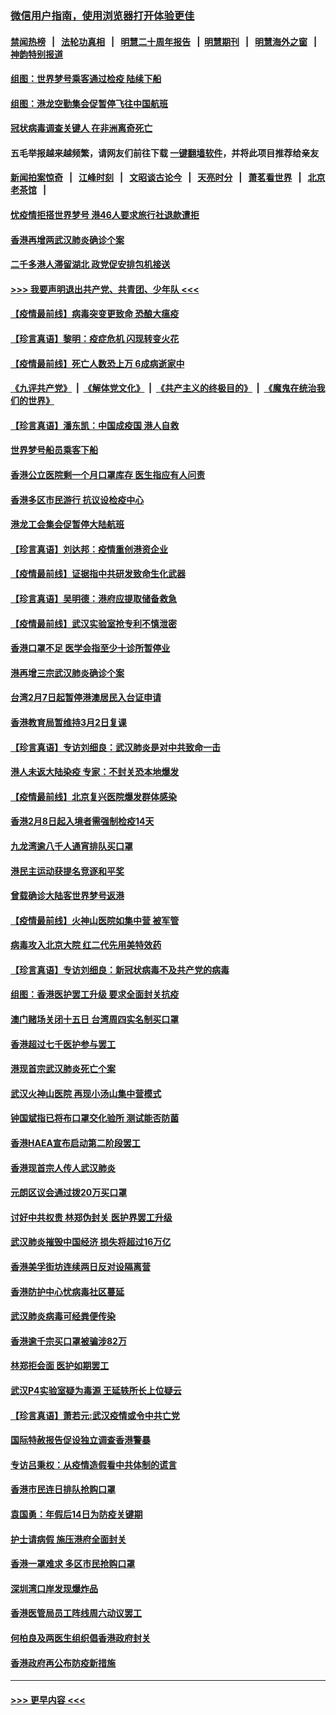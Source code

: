 ### [微信用户指南，使用浏览器打开体验更佳](https://github.com/gfw-breaker/banned-news1/blob/master/indexes/wechat-guide.md?t=0)
#### [禁闻热榜](热点新闻.md?t=0)  &nbsp;&nbsp;|&nbsp;&nbsp; [法轮功真相](https://github.com/gfw-breaker/truth/blob/master/README.md?t=0) &nbsp;&nbsp;|&nbsp;&nbsp; [明慧二十周年报告](https://github.com/gfw-breaker/mh-reports/blob/master/README.md?t=0) &nbsp;&nbsp;|&nbsp;&nbsp;[明慧期刊](https://github.com/gfw-breaker/mh-qikan) &nbsp;&nbsp;|&nbsp;&nbsp; [明慧海外之窗](https://github.com/gfw-breaker/mh-news/blob/master/README.md?t=0) &nbsp;&nbsp;|&nbsp;&nbsp; [神韵特别报道](https://github.com/gfw-breaker/mh-news/blob/master/shenyun.md?t=0)
#### [组图：世界梦号乘客通过检疫 陆续下船](../pages/nsc415/n11858302.md?t=02112211) 
#### [组图：港龙空勤集会促暂停飞往中国航班](../pages/nsc415/n11858190.md?t=02112211) 
#### [冠状病毒调查关键人 在非洲离奇死亡](../pages/nsc415/n11859798.md?t=02112211) 
#### 五毛举报越来越频繁，请网友们前往下载 [一键翻墙软件](https://github.com/gfw-breaker/ssr-accounts)，并将此项目推荐给亲友
#### [新闻拍案惊奇](https://github.com/gfw-breaker/banned-news1/blob/master/pages/link4.md) &nbsp;&nbsp;|&nbsp;&nbsp; [江峰时刻](https://github.com/gfw-breaker/banned-news1/blob/master/pages/link4.md) &nbsp;&nbsp;|&nbsp;&nbsp; [文昭谈古论今](https://github.com/gfw-breaker/banned-news1/blob/master/pages/link4.md) &nbsp;&nbsp;|&nbsp;&nbsp; [天亮时分](https://github.com/gfw-breaker/banned-news1/blob/master/pages/link4.md) &nbsp;&nbsp;|&nbsp;&nbsp; [萧茗看世界](https://github.com/gfw-breaker/banned-news1/blob/master/pages/link4.md) &nbsp;&nbsp;|&nbsp;&nbsp; [北京老茶馆](https://github.com/gfw-breaker/banned-news1/blob/master/pages/link4.md) &nbsp;&nbsp;|&nbsp;&nbsp; 
#### [忧疫情拒搭世界梦号 港46人要求旅行社退款遭拒](../pages/nsc415/n11859849.md?t=02112211) 
#### [香港再增两武汉肺炎确诊个案](../pages/nsc415/n11859833.md?t=02112211) 
#### [二千多港人滞留湖北 政党促安排包机接送](../pages/nsc415/n11859831.md?t=02112211) 
#### [>>> 我要声明退出共产党、共青团、少年队 <<<](https://github.com/begood0513/goodnews/blob/master/quit/letter.md) 
#### [【疫情最前线】病毒突变更致命 恐酿大瘟疫](../pages/nsc415/n11859604.md?t=02112211) 
#### [【珍言真语】黎明：疫症危机 闪现转变火花](../pages/nsc415/n11859199.md?t=02112211) 
#### [【疫情最前线】死亡人数恐上万 6成病逝家中](../pages/nsc415/n11856687.md?t=02112211) 
#### [《九评共产党》](https://github.com/begood0513/9ping.md/blob/master/README.md) &nbsp;|&nbsp; [《解体党文化》](../../../../jtdwh.md/blob/master/README.md)  &nbsp;|&nbsp; [《共产主义的终极目的》](../../../../gczydzjmd.md/blob/master/README.md) &nbsp;|&nbsp; [《魔鬼在统治我们的世界》](../../../../mgztzwmdsj.md/blob/master/README.md) 
#### [【珍言真语】潘东凯：中国成疫国 港人自救](../pages/nsc415/n11856962.md?t=02112211) 
#### [世界梦号船员乘客下船](../pages/nsc415/n11856883.md?t=02112211) 
#### [香港公立医院剩一个月口罩库存 医生指应有人问责](../pages/nsc415/n11856875.md?t=02112211) 
#### [香港多区市民游行 抗议设检疫中心](../pages/nsc415/n11856866.md?t=02112211) 
#### [港龙工会集会促暂停大陆航班](../pages/nsc415/n11856840.md?t=02112211) 
#### [【珍言真语】刘达邦：疫情重创港资企业](../pages/nsc415/n11854274.md?t=02112211) 
#### [【疫情最前线】证据指中共研发致命生化武器](../pages/nsc415/n11853087.md?t=02112211) 
#### [【珍言真语】吴明德：港府应提取储备救急](../pages/nsc415/n11852734.md?t=02112211) 
#### [【疫情最前线】武汉实验室抢专利不慎泄密](../pages/nsc415/n11850310.md?t=02112211) 
#### [香港口罩不足 医学会指至少十诊所暂停业](../pages/nsc415/n11850301.md?t=02112211) 
#### [港再增三宗武汉肺炎确诊个案](../pages/nsc415/n11850328.md?t=02112211) 
#### [台湾2月7日起暂停港澳居民入台证申请](../pages/nsc415/n11850304.md?t=02112211) 
#### [香港教育局暂维持3月2日复课](../pages/nsc415/n11850260.md?t=02112211) 
#### [【珍言真语】专访刘细良：武汉肺炎是对中共致命一击](../pages/nsc415/n11849934.md?t=02112211) 
#### [港人未返大陆染疫 专家：不封关恐本地爆发](../pages/nsc415/n11848021.md?t=02112211) 
#### [【疫情最前线】北京复兴医院爆发群体感染](../pages/nsc415/n11847626.md?t=02112211) 
#### [香港2月8日起入境者需强制检疫14天](../pages/nsc415/n11847658.md?t=02112211) 
#### [九龙湾逾八千人通宵排队买口罩](../pages/nsc415/n11847647.md?t=02112211) 
#### [港民主运动获提名竞逐和平奖](../pages/nsc415/n11847633.md?t=02112211) 
#### [曾载确诊大陆客世界梦号返港](../pages/nsc415/n11847608.md?t=02112211) 
#### [【疫情最前线】火神山医院如集中营 被军管](../pages/nsc415/n11847524.md?t=02112211) 
#### [病毒攻入北京大院 红二代先用美特效药](../pages/nsc415/n11847427.md?t=02112211) 
#### [【珍言真语】专访刘细良：新冠状病毒不及共产党的病毒](../pages/nsc415/n11847164.md?t=02112211) 
#### [组图：香港医护罢工升级 要求全面封关抗疫](../pages/nsc415/n11844107.md?t=02112211) 
#### [澳门赌场关闭十五日 台湾周四实名制买口罩](../pages/nsc415/n11845083.md?t=02112211) 
#### [香港超过七千医护参与罢工](../pages/nsc415/n11845051.md?t=02112211) 
#### [港现首宗武汉肺炎死亡个案](../pages/nsc415/n11844998.md?t=02112211) 
#### [武汉火神山医院 再现小汤山集中营模式](../pages/nsc415/n11844763.md?t=02112211) 
#### [钟国斌指已将布口罩交化验所 测试能否防菌](../pages/nsc415/n11842783.md?t=02112211) 
#### [香港HAEA宣布启动第二阶段罢工](../pages/nsc415/n11842723.md?t=02112211) 
#### [香港现首宗人传人武汉肺炎](../pages/nsc415/n11842766.md?t=02112211) 
#### [元朗区议会通过拨20万买口罩](../pages/nsc415/n11842754.md?t=02112211) 
#### [讨好中共权贵 林郑伪封关 医护界罢工升级](../pages/nsc415/n11842359.md?t=02112211) 
#### [武汉肺炎摧毁中国经济 损失将超过16万亿](../pages/nsc415/n11839723.md?t=02112211) 
#### [香港美孚街坊连续两日反对设隔离营](../pages/nsc415/n11839962.md?t=02112211) 
#### [香港防护中心忧病毒社区蔓延](../pages/nsc415/n11839933.md?t=02112211) 
#### [武汉肺炎病毒可经粪便传染](../pages/nsc415/n11839939.md?t=02112211) 
#### [香港逾千宗买口罩被骗涉82万](../pages/nsc415/n11839914.md?t=02112211) 
#### [林郑拒会面 医护如期罢工](../pages/nsc415/n11839892.md?t=02112211) 
#### [武汉P4实验室疑为毒源 王延轶所长上位疑云](../pages/nsc415/n11835543.md?t=02112211) 
#### [【珍言真语】萧若元:武汉疫情或令中共亡党](../pages/nsc415/n11829394.md?t=02112211) 
#### [国际特赦报告促设独立调查香港警暴](../pages/nsc415/n11833845.md?t=02112211) 
#### [专访吕秉权：从疫情造假看中共体制的谎言](../pages/nsc415/n11833813.md?t=02112211) 
#### [香港市民连日排队抢购口罩](../pages/nsc415/n11833794.md?t=02112211) 
#### [袁国勇：年假后14日为防疫关键期](../pages/nsc415/n11831088.md?t=02112211) 
#### [护士请病假 施压港府全面封关](../pages/nsc415/n11831030.md?t=02112211) 
#### [香港一罩难求 多区市民抢购口罩](../pages/nsc415/n11831002.md?t=02112211) 
#### [深圳湾口岸发现爆炸品](../pages/nsc415/n11828802.md?t=02112211) 
#### [香港医管局员工阵线周六动议罢工](../pages/nsc415/n11828762.md?t=02112211) 
#### [何柏良及两医生组织倡香港政府封关](../pages/nsc415/n11828749.md?t=02112211) 
#### [香港政府再公布防疫新措施](../pages/nsc415/n11828716.md?t=02112211) 

----
#### [ >>> 更早内容 <<< ](../indexes/nsc415-earlier.md)
